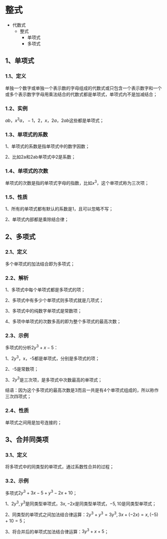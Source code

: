 # 整式
- 代数式
	- 整式
		- 单项式
		- 多项式

## 1、单项式
### 1.1、定义
单独一个数字或单独一个表示数的字母组成的代数式或只包含一个表示数字和一个或多个表示数字字母用乘法结合的代数式都是单项式，单项式内不是加减结合；

### 1.2、实例
$ab，x^{3}a，-1，2，x，2a，2ab$这些都是单项式；

### 1.3、单项式的系数
1、单项式的系数是指单项式中的数字因数；

2、比如2a和2ab单项式中2是系数；

### 1.4、单项式的次数
单项式的次数是指的单项式字母的指数，比如$x^{3}$，这个单项式称为三次项；

### 1.5、性质
1、所有的单项式都有默认的系数是1，且可以忽略不写；

2、单项式内部都是乘除结合律；

## 2、多项式
### 2.1、定义
多个单项式的加法结合即为多项式；

### 2.2、解析
1、多项式中每个单项式都是多项式的项；

2、多项式中有多少个单项式则多项式就是几项式；

3、多项式中的纯数字单项式是常数项；

4、多项中单项式的次数多高的即为整个多项式的最高次数；

### 2.3、示例
多项式的分析$2y^{3}+ x - 5$：

1、$2y^{3}$，x，-5都是单项式，分别是多项式的项；

2、-5是常数项；

3、$2y^{3}$是三次项，是多项式中次数最高的单项式；

结语：因为这个多项式的最高次数是3而且一共是有4个单项式组成的，所以称作三次四项式；

### 2.4、性质
单项式之间用是加号连接的；

## 3、合并同类项
### 3.1、定义
将多项式中的同类型的单项式，通过系数性合并的过程；

### 3.2、示例
多项式$2y^{3}+ 3x - 5 + y^{3} - 2x + 10$；

1、$2y^{3},y^{3}$是同类型单项式，$3x,-2x$是同类型单项式，$-5,10$是同类型单项式；

2、同类型的单项式之间加法结合律运算：$2y^{3}+y^{3}=3y^{3},3x+(-2x)=x,(-5)+10=5$；

3、将合并后的单项式加法结合律运算：$3y^{3}+x+5$；
